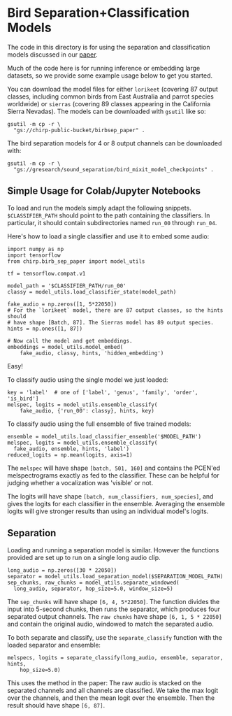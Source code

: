 # Bird Separation+Classification Models

The code in this directory is for using the separation and classification models
discussed in our [paper](https://arxiv.org/abs/2110.03209).

Much of the code here is for running inference or embedding large datasets,
so we provide some example usage below to get you started.

You can download the model files for either `lorikeet` (covering 87 output
classes, including common birds from East Australia and parrot species
worldwide) or `sierras` (covering 89 classes appearing in the California Sierra
Nevadas).  The models can be downloaded with `gsutil` like so:

```
gsutil -m cp -r \
  "gs://chirp-public-bucket/birbsep_paper" .
```

The bird separation models for 4 or 8 output channels can be downloaded with:

```
gsutil -m cp -r \
  "gs://gresearch/sound_separation/bird_mixit_model_checkpoints" .
```

## Simple Usage for Colab/Jupyter Notebooks

To load and run the models simply adapt the following snippets.
`$CLASSIFIER_PATH` should point to the path containing the classifiers. In
particular, it should contain subdirectories named `run_00` through `run_04`.

Here's how to load a single classifier and use it to embed some audio:

```
import numpy as np
import tensorflow
from chirp.birb_sep_paper import model_utils

tf = tensorflow.compat.v1

model_path = '$CLASSIFIER_PATH/run_00'
classy = model_utils.load_classifier_state(model_path)

fake_audio = np.zeros([1, 5*22050])
# For the `lorikeet` model, there are 87 output classes, so the hints should
# have shape [Batch, 87]. The Sierras model has 89 output species.
hints = np.ones([1, 87])

# Now call the model and get embeddings.
embeddings = model_utils.model_embed(
    fake_audio, classy, hints, 'hidden_embedding')
```

Easy!

To classify audio using the single model we just loaded:

```
key = 'label'  # one of ['label', 'genus', 'family', 'order', 'is_bird']
melspec, logits = model_utils.ensemble_classify(
    fake_audio, {'run_00': classy}, hints, key)
```

To classify audio using the full ensemble of five trained models:
```
ensemble = model_utils.load_classifier_ensemble('$MODEL_PATH')
melspec, logits = model_utils.ensemble_classify(
  fake_audio, ensemble, hints, 'label')
reduced_logits = np.mean(logits, axis=1)
```

The `melspec` will have shape `[batch, 501, 160]` and contains the
PCEN'ed melspectrograms exactly as fed to the classifier. These can be helpful
for judging whether a vocalization was 'visible' or not.

The logits will have shape `[batch, num_classifiers, num_species]`, and gives
the logits for each classifier in the ensemble. Averaging the ensemble logits
will give stronger results than using an individual model's logits.


## Separation

Loading and running a separation model is similar. However the functions
provided are set up to run on a single long audio clip.

```
long_audio = np.zeros([30 * 22050])
separator = model_utils.load_separation_model($SEPARATION_MODEL_PATH)
sep_chunks, raw_chunks = model_utils.separate_windowed(
  long_audio, separator, hop_size=5.0, window_size=5)
```

The `sep_chunks` will have shape `[6, 4, 5*22050]`. The function divides the
input into 5-second chunks, then runs the separator, which produces four
separated output channels. The `raw chunks` have shape `[6, 1, 5 * 22050]` and
contain the original audio, windowed to match the separated audio.

To both separate and classify, use the `separate_classify` function with the
loaded separator and ensemble:

```
melspecs, logits = separate_classify(long_audio, ensemble, separator, hints,
    hop_size=5.0)
```

This uses the method in the paper: The raw audio is stacked on the separated
channels and all channels are classified. We take the max logit over the
channels, and then the mean logit over the ensemble. Then the result should have
shape `[6, 87]`.
